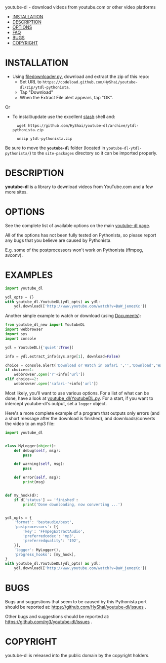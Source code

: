 youtube-dl - download videos from youtube.com or other video platforms

- [INSTALLATION](#installation)
- [DESCRIPTION](#description)
- [OPTIONS](#options)
- [FAQ](#faq)
- [BUGS](#bugs)
- [COPYRIGHT](#copyright)

# INSTALLATION

* Using [filedownloader.py](https://gist.github.com/elliospizzaman/89edf288a15fde45682a), download and extract the zip of this repo:
    * Set URL to `https://codeload.github.com/HyShai/youtube-dl/zip/ytdl-pythonista`.
    * Tap "Download"
    * When the Extract File alert appears, tap "OK".

Or

* To install/update use the excellent [stash](https://github.com/ywangd/stash) shell and:
    
        wget https://github.com/HyShai/youtube-dl/archive/ytdl-pythonista.zip

        unzip ytdl-pythonista.zip


Be sure to move the **`youtube-dl`** folder (located in `youtube-dl-ytdl-pythonista/`) to the `site-packages` directory so it can be imported properly.

# DESCRIPTION
**youtube-dl** is a library to download videos from YouTube.com and a few more sites. 

# OPTIONS

See the complete list of available options on the main [youtube-dl page](https://github.com/rg3/youtube-dl#options). 

All of the options has not been fully tested on Pythonista, so please report any bugs that you believe are caused by Pythonista.

E.g. some of the postprocessors won't work on Pythonista (ffmpeg, avconv).


# EXAMPLES

```python
import youtube_dl

ydl_opts = {}
with youtube_dl.YoutubeDL(ydl_opts) as ydl:
    ydl.download(['http://www.youtube.com/watch?v=BaW_jenozKc'])
```

Another simple example to watch or download (using [Documents](https://itunes.apple.com/us/app/documents-5-fast-pdf-reader/id364901807?mt=8&uo=4&at=11l6hc)):

```python
from youtube_dl_new import YoutubeDL
import webbrowser
import sys
import console

ydl = YoutubeDL({'quiet':True})

info = ydl.extract_info(sys.argv[1], download=False)

choice = console.alert('Download or Watch in Safari ','','Download','Watch')
if choice==1:
    webbrowser.open('r'+info['url'])
elif choice==2:
    webbrowser.open('safari-'+info['url'])
```

Most likely, you'll want to use various options. For a list of what can be done, have a look at [youtube_dl/YoutubeDL.py](https://github.com/HyShai/youtube-dl/blob/ytdl-pythonista/youtube_dl/YoutubeDL.py#L87). For a start, if you want to intercept youtube-dl's output, set a `logger` object.

Here's a more complete example of a program that outputs only errors (and a short message after the download is finished), and downloads/converts the video to an mp3 file:

```python
import youtube_dl


class MyLogger(object):
    def debug(self, msg):
        pass

    def warning(self, msg):
        pass

    def error(self, msg):
        print(msg)


def my_hook(d):
    if d['status'] == 'finished':
        print('Done downloading, now converting ...')


ydl_opts = {
    'format': 'bestaudio/best',
    'postprocessors': [{
        'key': 'FFmpegExtractAudio',
        'preferredcodec': 'mp3',
        'preferredquality': '192',
    }],
    'logger': MyLogger(),
    'progress_hooks': [my_hook],
}
with youtube_dl.YoutubeDL(ydl_opts) as ydl:
    ydl.download(['http://www.youtube.com/watch?v=BaW_jenozKc'])
```

# BUGS

Bugs and suggestions that seem to be caused by this Pythonista port should be reported at: <https://github.com/HyShai/youtube-dl/issues> .

Other bugs and suggestions should be reported at: <https://github.com/rg3/youtube-dl/issues> . 



# COPYRIGHT

youtube-dl is released into the public domain by the copyright holders.